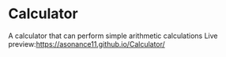 # Calculator
 A calculator that can perform simple arithmetic calculations
Live preview:https://asonance11.github.io/Calculator/
